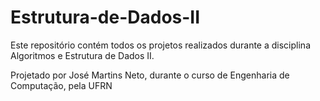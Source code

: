 # Estrutura-de-Dados-II

Este repositório contém todos os projetos realizados durante a disciplina Algoritmos e Estrutura de Dados II.

Projetado por José Martins Neto, durante o curso de Engenharia de Computação, pela UFRN

